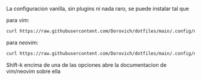 La configuracion vanilla, sin plugins ni nada raro, se puede instalar tal que

para _vim_:
```sh
curl https://raw.githubusercontent.com/Dorovich/dotfiles/main/.config/nvim/settings/vanilla.vim > ~/.vimrc
```

para _neovim_:
```sh
curl https://raw.githubusercontent.com/Dorovich/dotfiles/main/.config/nvim/settings/vanilla.vim > ~/.config/nvim/init.vim
```

Shift-k encima de una de las opciones abre la documentacion de vim/neovim sobre ella
